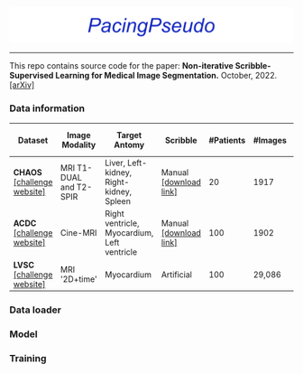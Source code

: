 ![logo](./images/logo.png)

---

This repo contains source code for the paper:
**Non-iterative Scribble-Supervised Learning for Medical Image Segmentation.** October, 2022. [[arXiv]](https://arxiv.org/pdf/2210.10956.pdf)

### Data information

| Dataset                                                      | Image Modality          | Target Antomy                               | Scribble                                                     | #Patients | #Images | Median Spacing          | Center-Crop Size |
| ------------------------------------------------------------ | ----------------------- | ------------------------------------------- | ------------------------------------------------------------ | --------- | ------- | ----------------------- | ---------------- |
| **CHAOS** [[challenge website]](https://chaos.grand-challenge.org/) | MRI T1-DUAL and T2-SPIR | Liver, Left-kidney, Right-kidney, Spleen    | Manual [[download link]](https://drive.google.com/file/d/1LFfso17fxPaCcwcQJ4lzyKKG22EKGnlt/view?usp=share_link) | 20        | 1917    | 1.62$\times$1.62 mm$^2$ | 256$\times$256   |
| **ACDC** [[challenge website]](https://www.creatis.insa-lyon.fr/Challenge/acdc/databases.html) | Cine-MRI                | Right ventricle, Myocardium, Left ventricle | Manual [[download link]](https://vios-s.github.io/multiscale-adversarial-attention-gates/data) | 100       | 1902    | 1.51$\times$1.51 mm$^2$ | 224$\times$224   |
| **LVSC** [[challenge website]](https://www.cardiacatlas.org/challenges/lv-segmentation-challenge/) | MRI '2D+time'           | Myocardium                                  | Artificial                                                   | 100       | 29,086  | 1.48$\times$1.48 mm$^2$ | 256$\times$256   |

### Data loader

### Model

### Training